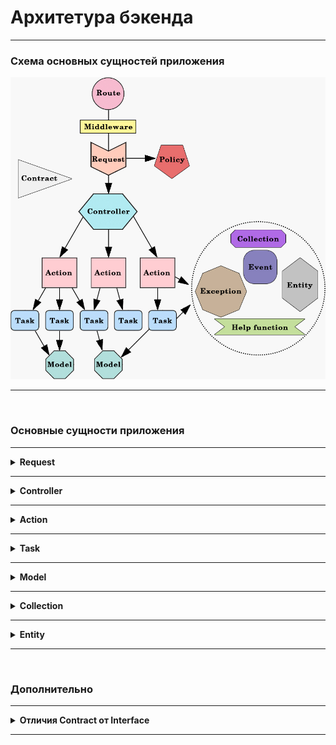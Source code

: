 # Архитетура бэкенда
***


### Схема основных сущностей приложения
![alt text](/assets/scheme.jpg)



***
<br>



### Основные сущности приложения
***
<details>
<summary><b>Request</b></summary>

*Request* является воплощением запроса от пользователя к серверу. 

#### Правила:
- **Должен** содержать валидацию данных, поступающих в контроллер.
- **Может** содержать проверку правовых политик.
- **Только** Request может валидировать входные данные.
- *Request* **не может** использовать другой *Request*.
- *Request* **не может** реализовывать *Contract*.
</details>


***
<details>
<summary><b>Controller</b></summary>

*Controller* отделяет бизнес логику от валидации данных и манипуляций с запросами.

#### Правила:
- *Controller* **обязан** использовать кастомный *Request* для **каждого** своего метода.
- *Controller* **должен** уметь:
    - получить **отвалидированные** данные из *Request*
    - передать эти данные в *Action*
    - получить ответ от *Action*
    - составить и вернуть ответ 
- *Controller* **не знает ничего** о сущностях, до которых не может дотянуться (```схема```), и использовать их, соответственно, не может.
- **Каждый** метод контроллера может вызывать **только один** *Action*.
- *Controller* **не может** использовать другой *Controller*.
- *Controller* **не может** реализовывать *Contract*.
</details>


***
<details>
<summary><b>Action</b></summary>

*Action* - это точка входа в бизнес логику приложения. *Action* представляет собой действие в приложении и по совокупности этих действий можно определить, что делает приложение.

#### Правила:
- *Action* состоит **только из одного публичного статического метода** ```run()```.
- *Action* **не может** поднимать вверх по схеме сущности, которыми может пользоваться.
- *Action* **может** использовать сколько угодно: 
    - *Task*
    - *Exception*
    - *Event*
    - *Collection*
    - *Entity*
    - *Help functions*
    - *Model* (**не желательно**)
- *Action* **не может** использовать другой *Action*.
- *Action* **не может** реализовывать *Contract*.
</details>


***
<details>
<summary><b>Task</b></summary>

*Task* - сущность, инкапсулирующая выполнение определенной задачи.

#### Правила:
- состоит **только из одного публичного статического метода** ```run()```
- *Task* **может** использовать сколько угодно: 
    - *Exception*
    - *Event*
    - *Collection*
    - *Help functions*
    - *Model*
- *Task* **не может** использовать другой *Task*.
- *Task* **не может** реализовывать *Contract*.
</details>


***
<details>
<summary><b>Model</b></summary>

*Model* - модель Laravel.

#### Правила:
- *Model* **может** использовать **свой** *Collection*.
- *Model* **может** реализовывать *Contract*.
- *Model* **может** использовать другую *Model*.
- *Model* **может** использовать трейты для шэринга скоупами.
</details>


***
<details>
<summary><b>Collection</b></summary>

*Collection* инкапсулирует чейнинг EloquentCollection для конкретной модели.

#### Правила:
- *Collection* **может** использовать *Model*.
- *Collection* **может** использовать *Entity*.
- *Collection* **может** использовать другую *Collection*.
- *Collection* **может** реализовывать *Contract*.
- *Collection* **не может** использовать другие сущности.
</details>


***
<details>
<summary><b>Entity</b></summary>

*Entity* - сущность, которая реализует конкретную задачу с использованием преимуществ ООП (сохранение состояния, наследование, инкапсуляция и т.д.), но при этом не нуждается в использовании `EloquentBuilder` как *Model*.

Большая задача может решаться целым _`namespace`'ом_, состоящим из *Entity* разного назначения: классы, классы-мэнеджеры, абстрактные классы, контракты.

#### Правила:
- *Entity* **может** использовать сколько угодно: 
    - *Task*
    - *Exception*
    - *Event*
    - *Collection*
    - *Entity*
    - *Help functions*
    - *Model*
- *Entity* **может** реализовывать *Contract*.
</details>



***
<br>



### Дополнительно
***
<details>
<summary><b>Отличия Contract от Interface</b></summary>

*Contract* реализуются сущностям-наследниками родительских сущностей проекта.

*Interface* необходимы родительским сущностям проекта для создания ограничений и нужного функционала.

Примеры:
- ```LocationCollection extends Collection implements CanBeModified```. CanBeModified - это *Contract*
- ```Action implements IAction```. IAction - это *Interface*
</details>

***
